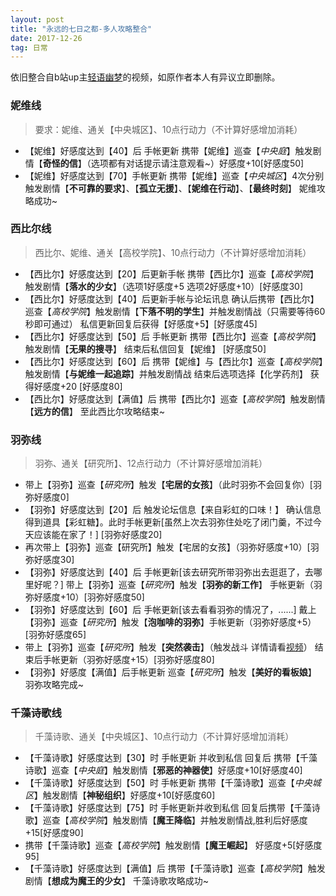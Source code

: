 ```yaml
---
layout: post
title: "永远的七日之都-多人攻略整合"
date: 2017-12-26
tag: 日常
---   
```


依旧整合自b站up主[轻语幽梦](http://space.bilibili.com/9244025/#/)的视频，如原作者本人有异议立即删除。        

### 妮维线       

> 要求：妮维、通关【中央城区】、10点行动力（不计算好感增加消耗）      

- 【妮维】好感度达到【40】后 手帐更新 携带【妮维】巡查【*中央庭*】触发剧情【**奇怪的信**】（选项都有对话提示请注意观看~）好感度+10[好感度50]        
- 【妮维】好感度达到【70】手帐更新 携带【妮维】巡查【*中央城区*】4次分别触发剧情【**不可靠的要求**】、【**孤立无援**】、【**妮维在行动**】、【**最终时刻**】 妮维攻略成功~      

### 西比尔线        

> 西比尔、妮维、通关【高校学院】、10点行动力（不计算好感增加消耗）     

- 【西比尔】好感度达到【20】后更新手帐 携带【西比尔】巡查【*高校学院*】触发剧情【**落水的少女**】（选项1好感度+5 选项2好感度+10）[好感度30]       
- 【西比尔】好感度达到【40】后更新手帐与论坛讯息 确认后携带【西比尔】巡查【*高校学院*】触发剧情【**下落不明的学生**】并触发剧情战（只需要等待60秒即可通过） 私信更新回复后获得【好感度+5】[好感度45]        
- 【西比尔】好感度达到【50】后 手帐更新 携带【西比尔】巡查【*高校学院*】触发剧情【**无果的搜寻**】 结束后私信回复【妮维】 [好感度50]     
- 【西比尔】好感度达到【60】后  携带【妮维】与【西比尔】巡查【*高校学院*】触发剧情【**与妮维一起追踪**】并触发剧情战 结束后选项选择【化学药剂】 获得好感度+20 [好感度80]     
- 【西比尔】好感度达到【满值】后 携带【西比尔】巡查【*高校学院*】触发剧情【**远方的信**】 至此西比尔攻略结束~        

### 羽弥线     

> 羽弥、通关【研究所】、12点行动力（不计算好感增加消耗）      

- 带上【羽弥】巡查【*研究所*】触发【**宅居的女孩**】（此时羽弥不会回复你）[羽弥好感度0]     
- 【羽弥】好感度达到【20】后 触发论坛信息【来自彩虹的口味！】 确认信息得到道具【彩虹糖】。此时手帐更新[虽然上次去羽弥住处吃了闭门羹，不过今天应该能在家了！] [羽弥好感度20]      
- 再次带上【羽弥】巡查【研究所】触发【宅居的女孩】（羽弥好感度+10）[羽弥好感度30]       
- 【羽弥】好感度达到【40】后 手帐更新[该去研究所带羽弥出去逛逛了，去哪里好呢？] 带上【羽弥】巡查【*研究所*】触发【**羽弥的新工作**】 手帐更新（羽弥好感度+10）[羽弥好感度50]       
- 【羽弥】好感度达到【60】后 手帐更新[该去看看羽弥的情况了，......] 戴上【羽弥】巡查【*研究所*】触发【**泡咖啡的羽弥**】手帐更新（羽弥好感度+5）[羽弥好感度65]        
- 带上【羽弥】巡查【*研究所*】触发【**突然袭击**】（触发战斗 详情请看[视频](https://www.bilibili.com/video/av17115072/)） 结束后手帐更新（羽弥好感度+15）[羽弥好感度80]     
- 【羽弥】好感度【满值】后手帐更新 巡查【*研究所*】触发【**美好的看板娘**】 羽弥攻略完成~       

### 千藻诗歌线       

> 千藻诗歌、通关【中央城区】、10点行动力（不计算好感增加消耗）       

- 【千藻诗歌】好感度达到【30】时 手帐更新 并收到私信 回复后 携带【千藻诗歌】巡查【*中央庭*】触发剧情【**邪恶的神器使**】好感度+10[好感度40]        
- 【千藻诗歌】好感度达到【50】时 手帐更新 携带【千藻诗歌】巡查【*中央城区*】触发剧情【**神秘组织**】好感度+10[好感度60]     
- 【千藻诗歌】好感度达到【75】时 手帐更新并收到私信 回复后携带【千藻诗歌】巡查【*高校学院*】触发剧情【**魔王降临**】并触发剧情战,胜利后好感度+15[好感度90]     
- 携带【千藻诗歌】巡查【*高校学院*】触发剧情【**魔王崛起**】 好感度+5[好感度95]       
- 【千藻诗歌】好感度达到【满值】后 携带【千藻诗歌】巡查【*高校学院*】触发剧情【**想成为魔王的少女**】 千藻诗歌攻略成功~     
